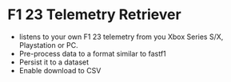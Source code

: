 # F1 23 Telemetry Retriever

- listens to your own F1 23 telemetry from you Xbox Series S/X, Playstation or PC.
- Pre-process data to a format similar to fastf1
- Persist it to a dataset
- Enable download to CSV
